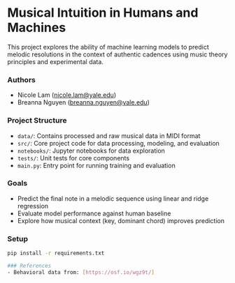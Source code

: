 # Musical Intuition in Humans and Machines

This project explores the ability of machine learning models to predict melodic resolutions in the context of authentic cadences using music theory principles and experimental data.

### Authors
- Nicole Lam (nicole.lam@yale.edu)
- Breanna Nguyen (breanna.nguyen@yale.edu)

### Project Structure
- `data/`: Contains processed and raw musical data in MIDI format
- `src/`: Core project code for data processing, modeling, and evaluation
- `notebooks/`: Jupyter notebooks for data exploration
- `tests/`: Unit tests for core components
- `main.py`: Entry point for running training and evaluation

### Goals
- Predict the final note in a melodic sequence using linear and ridge regression
- Evaluate model performance against human baseline
- Explore how musical context (key, dominant chord) improves prediction

### Setup
```bash
pip install -r requirements.txt

### References
- Behavioral data from: [https://osf.io/wgz9t/]
